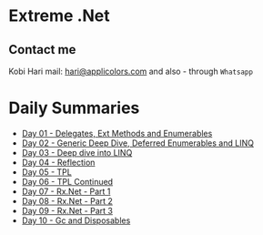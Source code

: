# Extreme .Net
## Contact me
Kobi Hari
mail: hari@applicolors.com
and also - through `Whatsapp`

# Daily Summaries
* [Day 01 - Delegates, Ext Methods and Enumerables](https://github.com/kobi2294/Course-082020-Varonis-Extreme.Net/wiki/Day-01---Delegates-Ex-Methods-and-Enumerables)
* [Day 02 - Generic Deep Dive, Deferred Enumerables and LINQ](https://github.com/kobi2294/Course-082020-Varonis-Extreme.Net/wiki/Day-02-Generics-Deferred-enumerables-and-LINQ)
* [Day 03 - Deep dive into LINQ](https://github.com/kobi2294/Course-082020-Varonis-Extreme.Net/wiki/Day-03-LINQ-Deep-Dive)
* [Day 04 - Reflection](https://github.com/kobi2294/Course-082020-Varonis-Extreme.Net/wiki/Day-04-Reflection)
* [Day 05 - TPL](https://github.com/kobi2294/Course-082020-Varonis-Extreme.Net/wiki/Day-05-Introduction-to-TPL)
* [Day 06 - TPL Continued](https://github.com/kobi2294/Course-082020-Varonis-Extreme.Net/wiki/Day-06---TPL-Continued)
* [Day 07 - Rx.Net - Part 1](https://github.com/kobi2294/Course-082020-Varonis-Extreme.Net/wiki/Day-07---Rx.Net-part-1)
* [Day 08 - Rx.Net - Part 2](https://github.com/kobi2294/Course-082020-Varonis-Extreme.Net/wiki/Day-08-Rx.Net-part-2)
* [Day 09 - Rx.Net - Part 3](https://github.com/kobi2294/Course-082020-Varonis-Extreme.Net/wiki/Day-09-Rx.Net-part-3)
* [Day 10 - Gc and Disposables](https://github.com/kobi2294/Course-082020-Varonis-Extreme.Net/wiki/Day-10---GC-and-IDisposables)
